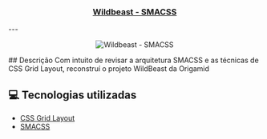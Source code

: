 <h3 align="center">
  <a href="https://cahmoraes.github.io/Flexbox-Viewer/">Wildbeast - SMACSS</a>
</h3>
---
<p align="center">
  <img src="https://github.com/Cahmoraes/Wildbeast-SMACSS/blob/main/src/img/examples/wildbeast.gif" alt="Wildbeast - SMACSS">
</p>
## Descrição
Com intuito de revisar a arquitetura SMACSS e as técnicas de CSS Grid Layout, reconstruí o projeto WildBeast da Origamid

## :computer: Tecnologias utilizadas

- [CSS Grid Layout](https://developer.mozilla.org/en-US/docs/Web/CSS/CSS_Grid_Layout/Basic_Concepts_of_Grid_Layout)
- [SMACSS](http://smacss.com/)
